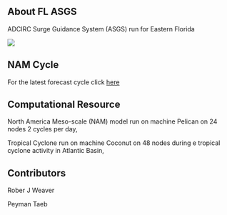 ## About FL ASGS

ADCIRC Surge Guidance System (ASGS) run for Eastern Florida

<img src=http://www.nhc.noaa.gov/xgtwo/two_atl_2d0.png>

## NAM Cycle
For the latest forecast cycle click [here](/latest/latest_cycle.md)

## Computational Resource

North America Meso-scale (NAM) model run on machine Pelican on 24 nodes 2 cycles per day, 

Tropical Cyclone run on machine Coconut on 48 nodes during e tropical cyclone activity in Atlantic Basin,

## Contributors

Rober J Weaver                                            

Peyman Taeb 

